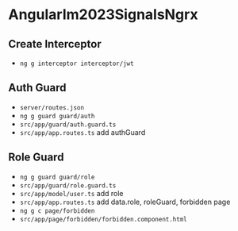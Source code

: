 # AngularIm2023SignalsNgrx

## Create Interceptor
- `ng g interceptor interceptor/jwt`

## Auth Guard
- `server/routes.json`
- `ng g guard guard/auth`
- `src/app/guard/auth.guard.ts`
- `src/app/app.routes.ts` add authGuard

## Role Guard
- `ng g guard guard/role`
- `src/app/guard/role.guard.ts`
- `src/app/model/user.ts` add role
- `src/app/app.routes.ts` add data.role, roleGuard, forbidden page
- `ng g c page/forbidden`
- `src/app/page/forbidden/forbidden.component.html`

